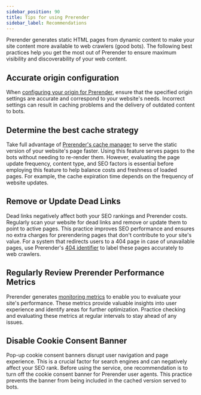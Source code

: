 ```yaml
---
sidebar_position: 90
title: Tips for using Prerender
sidebar_label: Recommendations
---
```


Prerender generates static HTML pages from dynamic content to make your site content more available to web crawlers (good bots). The following best practices help you get the most out of Prerender to ensure maximum visibility and discoverability of your web content.

## Accurate origin configuration

When [configuring your origin for Prerender](./07-prerendering-management/manage-origins/manage-origins.md#create-an-origin), ensure that the specified origin settings are accurate and correspond to your website's needs. Incorrect settings can result in caching problems and the delivery of outdated content to bots. 

## Determine the best cache strategy 

Take full advantage of [Prerender's cache manager](./07-prerendering-management/manage-cache/manage-cache.md) to serve the static version of your website's page faster. Using this feature serves pages to the bots without needing to re-render them. However, evaluating the page update frequency, content type, and SEO factors is essential before employing this feature to help balance costs and freshness of loaded pages. For example, the cache expiration time depends on the frequency of website updates.

## Remove or Update Dead Links

Dead links negatively affect both your SEO rankings and Prerender costs. Regularly scan your website for dead links and remove or update them to point to active pages. This practice improves SEO performance and ensures no extra charges for prerendering pages that don't contribute to your site's value.
For a system that redirects users to a 404 page in case of unavailable pages, use Prerender's [404 identifier](./07-prerendering-management/manage-404-identifiers.md) to label these pages accurately to web crawlers. 

## Regularly Review Prerender Performance Metrics

Prerender generates [monitoring metrics](./06-monitor-prerendering/view-prerendering-activity.md) to enable you to evaluate your site's performance. These metrics provide valuable insights into user experience and identify areas for further optimization. Practice checking and evaluating these metrics at regular intervals to stay ahead of any issues.

## Disable Cookie Consent Banner

Pop-up cookie consent banners disrupt user navigation and page experience. This is a crucial factor for search engines and can negatively affect your SEO rank. Before using the service, one recommendation is to turn off the cookie consent banner for Prerender user agents. This practice prevents the banner from being included in the cached version served to bots. 

